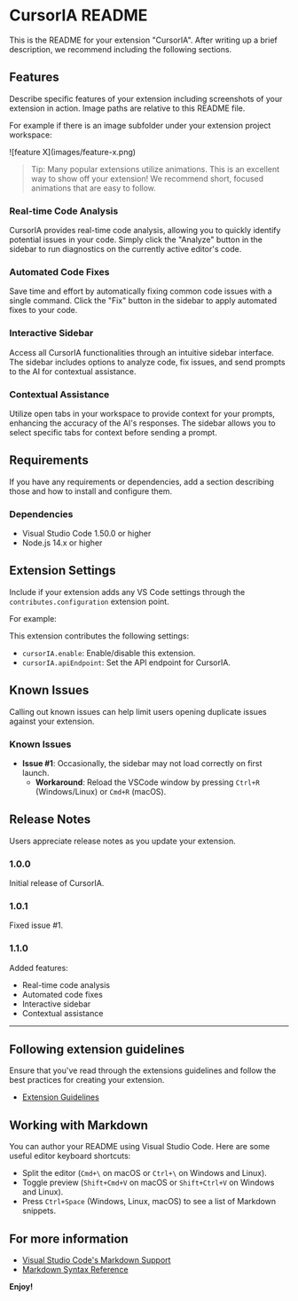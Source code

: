 # CursorIA README

This is the README for your extension "CursorIA". After writing up a brief description, we recommend including the following sections.

## Features

Describe specific features of your extension including screenshots of your extension in action. Image paths are relative to this README file.

For example if there is an image subfolder under your extension project workspace:

\!\[feature X\]\(images/feature-x.png\)

> Tip: Many popular extensions utilize animations. This is an excellent way to show off your extension! We recommend short, focused animations that are easy to follow.

### Real-time Code Analysis

CursorIA provides real-time code analysis, allowing you to quickly identify potential issues in your code. Simply click the "Analyze" button in the sidebar to run diagnostics on the currently active editor's code.

### Automated Code Fixes

Save time and effort by automatically fixing common code issues with a single command. Click the "Fix" button in the sidebar to apply automated fixes to your code.

### Interactive Sidebar

Access all CursorIA functionalities through an intuitive sidebar interface. The sidebar includes options to analyze code, fix issues, and send prompts to the AI for contextual assistance.

### Contextual Assistance

Utilize open tabs in your workspace to provide context for your prompts, enhancing the accuracy of the AI's responses. The sidebar allows you to select specific tabs for context before sending a prompt.

## Requirements

If you have any requirements or dependencies, add a section describing those and how to install and configure them.

### Dependencies

- Visual Studio Code 1.50.0 or higher
- Node.js 14.x or higher

## Extension Settings

Include if your extension adds any VS Code settings through the `contributes.configuration` extension point.

For example:

This extension contributes the following settings:

- `cursorIA.enable`: Enable/disable this extension.
- `cursorIA.apiEndpoint`: Set the API endpoint for CursorIA.

## Known Issues

Calling out known issues can help limit users opening duplicate issues against your extension.

### Known Issues

- **Issue #1**: Occasionally, the sidebar may not load correctly on first launch.
  - **Workaround**: Reload the VSCode window by pressing `Ctrl+R` (Windows/Linux) or `Cmd+R` (macOS).

## Release Notes

Users appreciate release notes as you update your extension.

### 1.0.0

Initial release of CursorIA.

### 1.0.1

Fixed issue #1.

### 1.1.0

Added features:

- Real-time code analysis
- Automated code fixes
- Interactive sidebar
- Contextual assistance

---

## Following extension guidelines

Ensure that you've read through the extensions guidelines and follow the best practices for creating your extension.

- [Extension Guidelines](https://code.visualstudio.com/api/references/extension-guidelines)

## Working with Markdown

You can author your README using Visual Studio Code. Here are some useful editor keyboard shortcuts:

- Split the editor (`Cmd+\` on macOS or `Ctrl+\` on Windows and Linux).
- Toggle preview (`Shift+Cmd+V` on macOS or `Shift+Ctrl+V` on Windows and Linux).
- Press `Ctrl+Space` (Windows, Linux, macOS) to see a list of Markdown snippets.

## For more information

- [Visual Studio Code's Markdown Support](http://code.visualstudio.com/docs/languages/markdown)
- [Markdown Syntax Reference](https://help.github.com/articles/markdown-basics/)

**Enjoy!**
